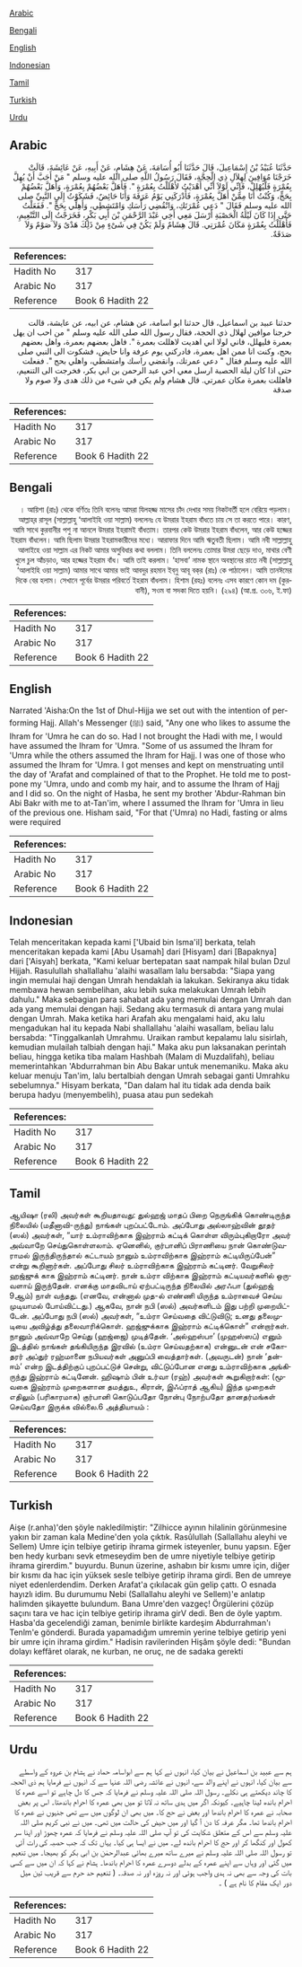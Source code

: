 [Arabic](#arabic)

[Bengali](#bengali)

[English](#english)

[Indonesian](#indonesian)

[Tamil](#tamil)

[Turkish](#turkish)

[Urdu](#urdu)

## Arabic


<div dir="rtl" lang="ar" style={{fontSize:'larger',backgroundColor:'#f8f9fa',padding:20}}>
حَدَّثَنَا عُبَيْدُ بْنُ إِسْمَاعِيلَ، قَالَ حَدَّثَنَا أَبُو أُسَامَةَ، عَنْ هِشَامٍ، عَنْ أَبِيهِ، عَنْ عَائِشَةَ، قَالَتْ خَرَجْنَا مُوَافِينَ لِهِلاَلِ ذِي الْحِجَّةِ، فَقَالَ رَسُولُ اللَّهِ صلى الله عليه وسلم ‏"‏ مَنْ أَحَبَّ أَنْ يُهِلَّ بِعُمْرَةٍ فَلْيُهْلِلْ، فَإِنِّي لَوْلاَ أَنِّي أَهْدَيْتُ لأَهْلَلْتُ بِعُمْرَةٍ ‏"‏‏.‏ فَأَهَلَّ بَعْضُهُمْ بِعُمْرَةٍ، وَأَهَلَّ بَعْضُهُمْ بِحَجٍّ، وَكُنْتُ أَنَا مِمَّنْ أَهَلَّ بِعُمْرَةٍ، فَأَدْرَكَنِي يَوْمُ عَرَفَةَ وَأَنَا حَائِضٌ، فَشَكَوْتُ إِلَى النَّبِيِّ صلى الله عليه وسلم فَقَالَ ‏"‏ دَعِي عُمْرَتَكِ، وَانْقُضِي رَأْسَكِ وَامْتَشِطِي، وَأَهِلِّي بِحَجٍّ ‏"‏‏.‏ فَفَعَلْتُ حَتَّى إِذَا كَانَ لَيْلَةُ الْحَصْبَةِ أَرْسَلَ مَعِي أَخِي عَبْدَ الرَّحْمَنِ بْنَ أَبِي بَكْرٍ، فَخَرَجْتُ إِلَى التَّنْعِيمِ، فَأَهْلَلْتُ بِعُمْرَةٍ مَكَانَ عُمْرَتِي‏.‏ قَالَ هِشَامٌ وَلَمْ يَكُنْ فِي شَىْءٍ مِنْ ذَلِكَ هَدْىٌ وَلاَ صَوْمٌ وَلاَ صَدَقَةٌ‏.‏
</div>
<div style={{backgroundColor:'#f8f9fa',padding:20, marginBottom: 10}}><table> <thead> <tr> <th>References:</th> <th></th> </tr> </thead> <tbody><tr><td>Hadith No</td><td>317</td></tr><tr><td>Arabic No</td><td>317</td></tr><tr><td>Reference</td><td>Book 6 Hadith 22</td></tr></tbody></table></div>


<div dir="rtl" lang="ar" style={{fontSize:'larger',backgroundColor:'#f8f9fa',padding:20}}>
حدثنا عبيد بن اسماعيل، قال حدثنا ابو اسامة، عن هشام، عن ابيه، عن عايشة، قالت خرجنا موافين لهلال ذي الحجة، فقال رسول الله صلى الله عليه وسلم " من احب ان يهل بعمرة فليهلل، فاني لولا اني اهديت لاهللت بعمرة ". فاهل بعضهم بعمرة، واهل بعضهم بحج، وكنت انا ممن اهل بعمرة، فادركني يوم عرفة وانا حايض، فشكوت الى النبي صلى الله عليه وسلم فقال " دعي عمرتك، وانقضي راسك وامتشطي، واهلي بحج ". ففعلت حتى اذا كان ليلة الحصبة ارسل معي اخي عبد الرحمن بن ابي بكر، فخرجت الى التنعيم، فاهللت بعمرة مكان عمرتي. قال هشام ولم يكن في شىء من ذلك هدى ولا صوم ولا صدقة
</div>
<div style={{backgroundColor:'#f8f9fa',padding:20, marginBottom: 10}}><table> <thead> <tr> <th>References:</th> <th></th> </tr> </thead> <tbody><tr><td>Hadith No</td><td>317</td></tr><tr><td>Arabic No</td><td>317</td></tr><tr><td>Reference</td><td>Book 6 Hadith 22</td></tr></tbody></table></div>

## Bengali


<div dir="rtl" lang="bn" style={{fontSize:'larger',backgroundColor:'#f8f9fa',padding:20}}>
। আয়িশা (রাঃ) থেকে বর্ণিতঃ তিনি বলেনঃ আমরা যিলহজ্জ মাসের চাঁদ দেখার সময় নিকটবর্তী হলে বেরিয়ে পড়লাম। আল্লাহ্‌র রাসূল (সাল্লাল্লাহু ‘আলাইহি ওয়া সাল্লাম) বললেনঃ যে উমরার ইহরাম বাঁধতে চায় সে তা করতে পারে। কারণ, আমি সাথে কুরবানীর পশু না আনলে উমরার ইহরামই বাঁধতাম। তারপর কেউ উমরার ইহরাম বাঁধলেন, আর কেউ হজ্জের ইহরাম বাঁধলেন। আমি ছিলাম উমরার ইহরামকারীদের মধ্যে। আরাফার দিনে আমি ঋতুবতী ছিলাম। আমি নবী সাল্লাল্লাহু আলাইহে ওয়া সাল্লাম এর নিকট আমার অসুবিধার কথা বললাম। তিনি বললেনঃ তোমার উমরা ছেড়ে দাও, মাথার বেণী খুলে চুল আঁচড়াও, আর হজ্জের ইহরাম বাঁধ। আমি তাই করলাম। ‘হাসবা’ নামক স্থানে অবস্থানের রাতে নবী (সাল্লাল্লাহু ‘আলাইহি ওয়া সাল্লাম) আমার সাথে আমার ভাই আবদুর রহমান ইব্‌নু আবূ বক্‌র (রাঃ) কে পাঠালেন। আমি তানঈমের দিকে বের হলাম। সেখানে পূর্বের উমরার পরিবর্তে ইহরাম বাঁধলাম। হিশাম (রহঃ) বলেনঃ এসব কারণে কোন দম (কুরবানী), সওম বা সদকা দিতে হয়নি। (২৯৪) (আ.প্র. ৩০৬, ই.ফা)
</div>
<div style={{backgroundColor:'#f8f9fa',padding:20, marginBottom: 10}}><table> <thead> <tr> <th>References:</th> <th></th> </tr> </thead> <tbody><tr><td>Hadith No</td><td>317</td></tr><tr><td>Arabic No</td><td>317</td></tr><tr><td>Reference</td><td>Book 6 Hadith 22</td></tr></tbody></table></div>

## English


<div dir="ltr" lang="en" style={{fontSize:'larger',backgroundColor:'#f8f9fa',padding:20}}>
Narrated 'Aisha:On the 1st of Dhul-Hijja we set out with the intention of performing Hajj. Allah's Messenger (ﷺ) said, "Any one who likes to assume the Ihram for 'Umra he can do so. Had I not brought the Hadi with me, I would have assumed the Ihram for 'Umra. "Some of us assumed the Ihram for 'Umra while the others assumed the Ihram for Hajj. I was one of those who assumed the Ihram for 'Umra. I got menses and kept on menstruating until the day of 'Arafat and complained of that to the Prophet. He told me to postpone my 'Umra, undo and comb my hair, and to assume the Ihram of Hajj and I did so. On the night of Hasba, he sent my brother 'Abdur-Rahman bin Abi Bakr with me to at-Tan'im, where I assumed the Ihram for 'Umra in lieu of the previous one. Hisham said, "For that ('Umra) no Hadi, fasting or alms were required
</div>
<div style={{backgroundColor:'#f8f9fa',padding:20, marginBottom: 10}}><table> <thead> <tr> <th>References:</th> <th></th> </tr> </thead> <tbody><tr><td>Hadith No</td><td>317</td></tr><tr><td>Arabic No</td><td>317</td></tr><tr><td>Reference</td><td>Book 6 Hadith 22</td></tr></tbody></table></div>

## Indonesian


<div dir="ltr" lang="id" style={{fontSize:'larger',backgroundColor:'#f8f9fa',padding:20}}>
Telah menceritakan kepada kami ['Ubaid bin Isma'il] berkata, telah menceritakan kepada kami [Abu Usamah] dari [Hisyam] dari [Bapaknya] dari ['Aisyah] berkata, "Kami keluar bertepatan saat nampak hilal bulan Dzul Hijjah. Rasulullah shallallahu 'alaihi wasallam lalu bersabda: "Siapa yang ingin memulai haji dengan Umrah hendaklah ia lakukan. Sekiranya aku tidak membawa hewan sembelihan, aku lebih suka melakukan Umrah lebih dahulu." Maka sebagian para sahabat ada yang memulai dengan Umrah dan ada yang memulai dengan haji. Sedang aku termasuk di antara yang mulai dengan Umrah. Maka ketika hari Arafah aku mengalami haid, aku lalu mengadukan hal itu kepada Nabi shallallahu 'alaihi wasallam, beliau lalu bersabda: "Tinggalkanlah Umrahmu. Uraikan rambut kepalamu lalu sisirlah, kemudian mulailah talbiah dengan haji." Maka aku pun laksanakan perintah beliau, hingga ketika tiba malam Hashbah (Malam di Muzdalifah), beliau memerintahkan 'Abdurrahman bin Abu Bakar untuk menemaniku. Maka aku keluar menuju Tan'im, lalu bertalbiah dengan Umrah sebagai ganti Umrahku sebelumnya." Hisyam berkata, "Dan dalam hal itu tidak ada denda baik berupa hadyu (menyembelih), puasa atau pun sedekah
</div>
<div style={{backgroundColor:'#f8f9fa',padding:20, marginBottom: 10}}><table> <thead> <tr> <th>References:</th> <th></th> </tr> </thead> <tbody><tr><td>Hadith No</td><td>317</td></tr><tr><td>Arabic No</td><td>317</td></tr><tr><td>Reference</td><td>Book 6 Hadith 22</td></tr></tbody></table></div>

## Tamil


<div dir="ltr" lang="ta" style={{fontSize:'larger',backgroundColor:'#f8f9fa',padding:20}}>
ஆயிஷா (ரலி) அவர்கள் கூறியதாவது: துல்ஹஜ் மாதப் பிறை நெருங்கிக் கொண்டிருந்த நிலையில் (மதீனாவி-ருந்து) நாங்கள் புறப்பட்டோம். அப்போது அல்லாஹ்வின் தூதர் (ஸல்) அவர்கள், “யார் உம்ராவிற்காக இஹ்ராம் கட்டிக் கொள்ள விரும்புகிறாரோ அவர் அவ்வாறே செய்துகொள்ளலாம். ஏனெனில், குர்பானிப் பிராணியை நான் கொண்டுவராமல் இருந்திருந்தால் கட்டாயம் நானும் உம்ராவிற்காக இஹ்ராம் கட்டியிருப்பேன்” என்று கூறினார்கள். அப்போது சிலர் உம்ராவிற்காக இஹ்ராம் கட்டினர். வேறுசிலர் ஹஜ்ஜுக் காக இஹ்ராம் கட்டினர். நான் உம்ரா விற்காக இஹ்ராம் கட்டியவர்களில் ஒருவளாய் இருந்தேன். எனக்கு மாதவிடாய் ஏற்பட்டிருந்த நிலையில் அரஃபா (துல்ஹஜ் 9ஆம்) நாள் வந்தது. (எனவே, என்னால் முத-ல் எண்ணி யிருந்த உம்ராவைச் செய்ய முடியாமல் போய்விட்டது.) ஆகவே, நான் நபி (ஸல்) அவர்களிடம் இது பற்றி முறையிட்டேன். அப்போது நபி (ஸல்) அவர்கள், “உம்ரா செய்வதை விட்டுவிடு; உனது தலைமுடியை அவிழ்த்து தலைவாரிக்கொள். ஹஜ்ஜுக்காக இஹ்ராம் கட்டிக்கொள்” என்றார்கள். நானும் அவ்வாறே செய்து (ஹஜ்ஜை) முடித்தேன். ‘அல்ஹஸ்பா’ (முஹஸ்ஸப்) எனும் இடத்தில் நாங்கள் தங்கியிருந்த இரவில் (உம்ரா செய்வதற்காக) என்னுடன் என் சகோதரர் அப்துர் ரஹ்மானை நபியவர்கள் அனுப்பி வைத்தார்கள். (அவருடன்) நான் ‘தன்ஈம்’ என்ற இடத்திற்குப் புறப்பட்டுச் சென்று, விட்டுப்போன எனது உம்ராவிற்காக அங்கிருந்து இஹ்ராம் கட்டினேன். ஹிஷாம் பின் உர்வா (ரஹ்) அவர்கள் கூறுகிறார்கள்: (மூவகை இஹ்ராம் முறைகளான தமத்துஉ, கிரான், இஃப்ராத் ஆகிய) இந்த முறைகள் எதிலும் (பரிகாரமாக) குர்பானி கொடுப்பதோ நோன்பு நோற்பதோ தானதர்மங்கள் செய்வதோ இருக்க வில்லை.6 அத்தியாயம் :
</div>
<div style={{backgroundColor:'#f8f9fa',padding:20, marginBottom: 10}}><table> <thead> <tr> <th>References:</th> <th></th> </tr> </thead> <tbody><tr><td>Hadith No</td><td>317</td></tr><tr><td>Arabic No</td><td>317</td></tr><tr><td>Reference</td><td>Book 6 Hadith 22</td></tr></tbody></table></div>

## Turkish


<div dir="ltr" lang="tr" style={{fontSize:'larger',backgroundColor:'#f8f9fa',padding:20}}>
Aişe (r.anha)'den şöyle nakledilmiştir: "Zilhicce ayının hilalinin görünmesine yakın bir zaman kala Medine'den yola çıktık. Rasûlullah (Sallallahu aleyhi ve Sellem) Umre için telbiye getirip ihrama girmek isteyenler, bunu yapsın. Eğer ben hedy kurbanı sevk etmeseydim ben de umre niyetiyle telbiye getirip ihrama girerdim." buyurdu. Bunun üzerine, ashabın bir kısmı umre için, diğer bir kısmı da hac için yüksek sesle telbiye getirip ihrama girdi. Ben de umreye niyet edenlerdendim. Derken Arafat'a çıkılacak gün gelip çattı. O esnada hayızlı idim. Bu durumumu Nebi (Sallallahu aleyhi ve Sellem)'e anlatıp halimden şikayette bulundum. Bana Umre'den vazgeç! Örgülerini çözüp saçını tara ve hac için telbiye getirip ihrama girV dedi. Ben de öyle yaptım. Hasba'da gecelendiği zaman, benimle birlikte kardeşim Abdurrahman'ı Tenlm'e gönderdi. Burada yapamadığım umremin yerine telbiye getirip yeni bir umre için ihrama girdim." Hadisin ravilerinden Hişâm şöyle dedi: "Bundan dolayı keffâret olarak, ne kurban, ne oruç, ne de sadaka gerekti
</div>
<div style={{backgroundColor:'#f8f9fa',padding:20, marginBottom: 10}}><table> <thead> <tr> <th>References:</th> <th></th> </tr> </thead> <tbody><tr><td>Hadith No</td><td>317</td></tr><tr><td>Arabic No</td><td>317</td></tr><tr><td>Reference</td><td>Book 6 Hadith 22</td></tr></tbody></table></div>

## Urdu


<div dir="rtl" lang="ur" style={{fontSize:'larger',backgroundColor:'#f8f9fa',padding:20}}>
ہم سے عبید بن اسماعیل نے بیان کیا، انہوں نے کہا ہم سے ابواسامہ حماد نے ہشام بن عروہ کے واسطے سے بیان کیا، انہوں نے اپنے والد سے، انہوں نے عائشہ رضی اللہ عنہا سے کہ انہوں نے فرمایا ہم ذی الحجہ کا چاند دیکھتے ہی نکلے۔ رسول اللہ صلی اللہ علیہ وسلم نے فرمایا کہ جس کا دل چاہے تو اسے عمرہ کا احرام باندھ لینا چاہیے۔ کیونکہ اگر میں ہدی ساتھ نہ لاتا تو میں بھی عمرہ کا احرام باندھتا۔ اس پر بعض صحابہ نے عمرہ کا احرام باندھا اور بعض نے حج کا۔ میں بھی ان لوگوں میں سے تھی جنہوں نے عمرہ کا احرام باندھا تھا۔ مگر عرفہ کا دن آ گیا اور میں حیض کی حالت میں تھی۔ میں نے نبی کریم صلی اللہ علیہ وسلم سے اس کے متعلق شکایت کی تو آپ صلی اللہ علیہ وسلم نے فرمایا کہ عمرہ چھوڑ اور اپنا سر کھول اور کنگھا کر اور حج کا احرام باندھ لے۔ میں نے ایسا ہی کیا۔ یہاں تک کہ جب حصبہ کی رات آئی تو رسول اللہ صلی اللہ علیہ وسلم نے میرے ساتھ میرے بھائی عبدالرحمٰن بن ابی بکر کو بھیجا۔ میں تنعیم میں گئی اور وہاں سے اپنے عمرہ کے بدلے دوسرے عمرہ کا احرام باندھا۔ ہشام نے کہا کہ ان میں سے کسی بات کی وجہ سے بھی نہ ہدی واجب ہوئی اور نہ روزہ اور نہ صدقہ۔ ( تنعیم حد حرم سے قریب تین میل دور ایک مقام کا نام ہے ) ۔
</div>
<div style={{backgroundColor:'#f8f9fa',padding:20, marginBottom: 10}}><table> <thead> <tr> <th>References:</th> <th></th> </tr> </thead> <tbody><tr><td>Hadith No</td><td>317</td></tr><tr><td>Arabic No</td><td>317</td></tr><tr><td>Reference</td><td>Book 6 Hadith 22</td></tr></tbody></table></div>